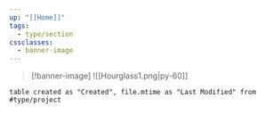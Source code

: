 ```yaml
---
up: "[[Home]]"
tags:
  - type/section
cssclasses:
  - banner-image
---
```

>[!banner-image] ![[Hourglass1.png|py-60]]
>

```dataview
table created as "Created", file.mtime as "Last Modified" from #type/project
```
